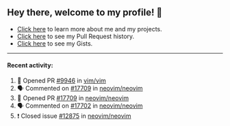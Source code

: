 ## Hey there, welcome to my profile! 👋

- [Click here](https://seandewar.github.io/) to learn more about me and my projects.
- [Click here](https://github.com/search?p=1&q=author%3Aseandewar+is%3Apr) to see my Pull Request history.
- [Click here](https://gist.github.com/seandewar) to see my Gists.

---

#### Recent activity:

<!--START_SECTION:activity-->
1. 💪 Opened PR [#9946](https://github.com/vim/vim/pull/9946) in [vim/vim](https://github.com/vim/vim)
2. 🗣 Commented on [#17709](https://github.com/neovim/neovim/issues/17709) in [neovim/neovim](https://github.com/neovim/neovim)
3. 💪 Opened PR [#17709](https://github.com/neovim/neovim/pull/17709) in [neovim/neovim](https://github.com/neovim/neovim)
4. 🗣 Commented on [#17702](https://github.com/neovim/neovim/issues/17702) in [neovim/neovim](https://github.com/neovim/neovim)
5. ❗️ Closed issue [#12875](https://github.com/neovim/neovim/issues/12875) in [neovim/neovim](https://github.com/neovim/neovim)
<!--END_SECTION:activity-->
